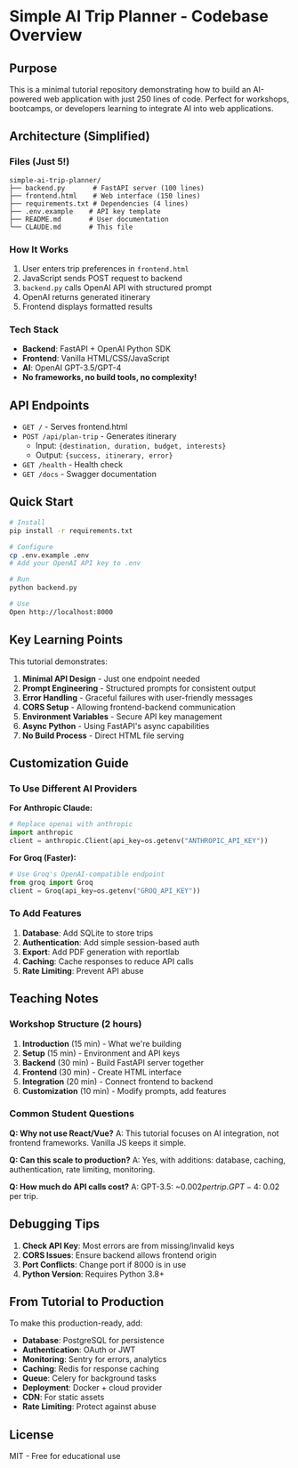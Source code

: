 # Simple AI Trip Planner - Codebase Overview

## Purpose
This is a minimal tutorial repository demonstrating how to build an AI-powered web application with just 250 lines of code. Perfect for workshops, bootcamps, or developers learning to integrate AI into web applications.

## Architecture (Simplified)

### Files (Just 5!)
```
simple-ai-trip-planner/
├── backend.py       # FastAPI server (100 lines)
├── frontend.html    # Web interface (150 lines)  
├── requirements.txt # Dependencies (4 lines)
├── .env.example    # API key template
├── README.md       # User documentation
└── CLAUDE.md       # This file
```

### How It Works
1. User enters trip preferences in `frontend.html`
2. JavaScript sends POST request to backend
3. `backend.py` calls OpenAI API with structured prompt
4. OpenAI returns generated itinerary
5. Frontend displays formatted results

### Tech Stack
- **Backend**: FastAPI + OpenAI Python SDK
- **Frontend**: Vanilla HTML/CSS/JavaScript
- **AI**: OpenAI GPT-3.5/GPT-4
- **No frameworks, no build tools, no complexity!**

## API Endpoints

- `GET /` - Serves frontend.html
- `POST /api/plan-trip` - Generates itinerary
  - Input: `{destination, duration, budget, interests}`
  - Output: `{success, itinerary, error}`
- `GET /health` - Health check
- `GET /docs` - Swagger documentation

## Quick Start

```bash
# Install
pip install -r requirements.txt

# Configure
cp .env.example .env
# Add your OpenAI API key to .env

# Run
python backend.py

# Use
Open http://localhost:8000
```

## Key Learning Points

This tutorial demonstrates:
1. **Minimal API Design** - Just one endpoint needed
2. **Prompt Engineering** - Structured prompts for consistent output
3. **Error Handling** - Graceful failures with user-friendly messages
4. **CORS Setup** - Allowing frontend-backend communication
5. **Environment Variables** - Secure API key management
6. **Async Python** - Using FastAPI's async capabilities
7. **No Build Process** - Direct HTML file serving

## Customization Guide

### To Use Different AI Providers

**For Anthropic Claude:**
```python
# Replace openai with anthropic
import anthropic
client = anthropic.Client(api_key=os.getenv("ANTHROPIC_API_KEY"))
```

**For Groq (Faster):**
```python
# Use Groq's OpenAI-compatible endpoint
from groq import Groq
client = Groq(api_key=os.getenv("GROQ_API_KEY"))
```

### To Add Features

1. **Database**: Add SQLite to store trips
2. **Authentication**: Add simple session-based auth
3. **Export**: Add PDF generation with reportlab
4. **Caching**: Cache responses to reduce API calls
5. **Rate Limiting**: Prevent API abuse

## Teaching Notes

### Workshop Structure (2 hours)
1. **Introduction** (15 min) - What we're building
2. **Setup** (15 min) - Environment and API keys
3. **Backend** (30 min) - Build FastAPI server together
4. **Frontend** (30 min) - Create HTML interface
5. **Integration** (20 min) - Connect frontend to backend
6. **Customization** (10 min) - Modify prompts, add features

### Common Student Questions

**Q: Why not use React/Vue?**
A: This tutorial focuses on AI integration, not frontend frameworks. Vanilla JS keeps it simple.

**Q: Can this scale to production?**
A: Yes, with additions: database, caching, authentication, rate limiting, monitoring.

**Q: How much do API calls cost?**
A: GPT-3.5: ~$0.002 per trip. GPT-4: ~$0.02 per trip.

## Debugging Tips

1. **Check API Key**: Most errors are from missing/invalid keys
2. **CORS Issues**: Ensure backend allows frontend origin
3. **Port Conflicts**: Change port if 8000 is in use
4. **Python Version**: Requires Python 3.8+

## From Tutorial to Production

To make this production-ready, add:
- **Database**: PostgreSQL for persistence
- **Authentication**: OAuth or JWT
- **Monitoring**: Sentry for errors, analytics
- **Caching**: Redis for response caching
- **Queue**: Celery for background tasks
- **Deployment**: Docker + cloud provider
- **CDN**: For static assets
- **Rate Limiting**: Protect against abuse

## License

MIT - Free for educational use